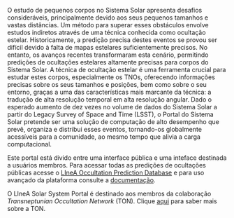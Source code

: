 O estudo de pequenos corpos no Sistema Solar apresenta desafios consideráveis, principalmente devido aos seus pequenos tamanhos e vastas distâncias. Um método para superar esses obstáculos envolve estudos indiretos através de uma técnica conhecida como ocultação estelar. Historicamente, a predição precisa destes eventos se provou ser difícil devido à falta de mapas estelares suficientemente precisos. No entanto, os avanços recentes transformaram esta cenário, permitindo predições de ocultações estelares altamente precisas para corpos do Sistema Solar. A técnica de ocultação estelar é uma ferramenta crucial para estudar estes corpos, especialmente os TNOs, oferecendo informações precisas sobre os seus tamanhos e posições, bem como sobre o seu entorno, graças a uma das características mais marcante da técnica: a tradução de alta resolução temporal em alta resolução angular. Dado o esperado aumento de dez vezes no volume de dados do Sistema Solar a partir do Legacy Survey of Space and Time (LSST), o Portal do Sistema Solar pretende ser uma solução de computação de alto desempenho que prevê, organiza e distribui esses eventos, tornando-os globalmente acessíveis para a comunidade, ao mesmo tempo que alivia a carga computacional.

Este portal está divido entre uma interface pública e uma inteface destinada a usuários membros. Para acessar todas as predições de ocultações públicas acesse o [LIneA Occultation Prediction Database](https://solarsystem.linea.org.br) e para uso avançado da plataforma consulte a [documentação](https://solarsystem.linea.org.br/docs/).

O LIneA Solar System Portal é destinado aos membros da colaboração _Transneptunian Occultation Network_ (TON). Clique [aqui](https://linea.org.br/010-ciencia/projetos/6-tno/) para saber mais sobre a TON.  







